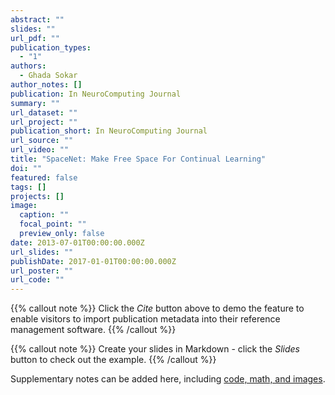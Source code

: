 ```yaml
---
abstract: ""
slides: ""
url_pdf: ""
publication_types:
  - "1"
authors:
  - Ghada Sokar
author_notes: []
publication: In NeuroComputing Journal
summary: ""
url_dataset: ""
url_project: ""
publication_short: In NeuroComputing Journal
url_source: ""
url_video: ""
title: "SpaceNet: Make Free Space For Continual Learning"
doi: ""
featured: false
tags: []
projects: []
image:
  caption: ""
  focal_point: ""
  preview_only: false
date: 2013-07-01T00:00:00.000Z
url_slides: ""
publishDate: 2017-01-01T00:00:00.000Z
url_poster: ""
url_code: ""
---
```


{{% callout note %}}
Click the *Cite* button above to demo the feature to enable visitors to import publication metadata into their reference management software.
{{% /callout %}}

{{% callout note %}}
Create your slides in Markdown - click the *Slides* button to check out the example.
{{% /callout %}}

Supplementary notes can be added here, including [code, math, and images](https://wowchemy.com/docs/writing-markdown-latex/).
